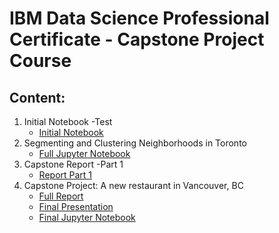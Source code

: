 # IBM Data Science Professional Certificate - Capstone Project Course

## Content:
1. Initial Notebook -Test
    - [Initial Notebook](Capstone-Project-Notebook-intro-w2.ipynb)
2. Segmenting and Clustering Neighborhoods in Toronto
    - [Full Jupyter Notebook](week3-assignment-completed.ipynb)
3. Capstone Report -Part 1
    - [Report Part 1](Capstone-w4-Report.pdf)
4. Capstone Project: A new restaurant in Vancouver, BC
    - [Full Report](Capstone-FinalReport.pdf)
    - [Final Presentation](Capstone-FinalPresentation.pdf)
    - [Final Jupyter Notebook](Capstone-Final-Notebook.ipynb)
